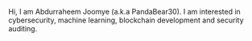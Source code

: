 Hi, I am Abdurraheem Joomye (a.k.a PandaBear30). I am interested in cybersecurity, machine learning, blockchain development and security auditing.

